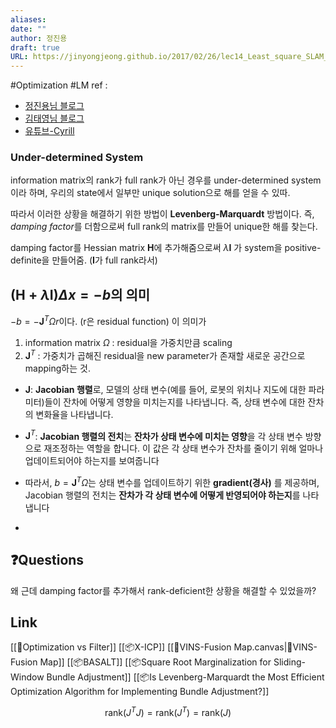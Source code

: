 ```yaml
---
aliases: 
date: ""
author: 정진용
draft: true
URL: https://jinyongjeong.github.io/2017/02/26/lec14_Least_square_SLAM_landmark/
---
```

#Optimization #LM
ref : 
- [정진용님 블로그](https://www.youtube.com/watch?v=I8wCohCAS60)
- [김태영님 블로그](https://www.youtube.com/watch?v=I8wCohCAS60)
- [유튜브-Cyrill](https://www.youtube.com/watch?v=mZBdPgBtrCM)

### Under-determined System
information matrix의 rank가 full rank가 아닌 경우를 under-determined system이라 하며, 우리의 state에서 일부만 unique solution으로 해를 얻을 수 있따.

따라서 이러한 상황을 해결하기 위한 방법이 **Levenberg-Marquardt** 방법이다.
즉, *damping factor*를 더함으로써 full rank의 matrix를 만들어 unique한 해를 찾는다.

damping factor를 Hessian matrix $\mathbf{H}$에 추가해줌으로써 $\lambda \mathbf{I}$ 가 system을 positive-definite을 만들어줌. ($\mathbf{I}$가 full rank라서)


## $(\mathbf{H}+\lambda\mathbf{I})\Delta x = -b$의 의미

$-b = - \mathbf{J}^T \Omega r$이다. (r은 residual function)
이 의미가 
1. information matrix $\Omega$ : residual을 가중치만큼 scaling 
2. $\mathbf{J}^T$ : 가중치가 곱해진 residual을 new parameter가 존재할 새로운 공간으로 mapping하는 것.


- $\mathbf{J}$: **Jacobian 행렬**로, 모델의 상태 변수(예를 들어, 로봇의 위치나 지도에 대한 파라미터)들이 잔차에 어떻게 영향을 미치는지를 나타냅니다. 즉, 상태 변수에 대한 잔차의 변화율을 나타냅니다.

- $\mathbf{J}^T$: **Jacobian 행렬의 전치**는 **잔차가 상태 변수에 미치는 영향**을 각 상태 변수 방향으로 재조정하는 역할을 합니다. 이 값은 각 상태 변수가 잔차를 줄이기 위해 얼마나 업데이트되어야 하는지를 보여줍니다
- 따라서, $b = \mathbf{J}^T \Omega$는 상태 변수를 업데이트하기 위한 **gradient(경사)** 를 제공하며, Jacobian 행렬의 전치는 **잔차가 각 상태 변수에 어떻게 반영되어야 하는지**를 나타냅니다
- 
## ❓️Questions
왜 근데 damping factor를 추가해서 rank-deficient한 상황을 해결할 수 있었을까?

## Link
[[🔎Optimization vs Filter]]
[[📦️X-ICP]]
[[🧩VINS-Fusion Map.canvas|🧩VINS-Fusion Map]]
[[📦️BASALT]]
[[📦️Square Root Marginalization for Sliding-Window Bundle Adjustment]]
[[📦️Is  Levenberg-Marquardt the Most Efficient Optimization Algorithm for Implementing Bundle Adjustment?]]

$$
\mathrm{rank}(J^TJ) = \mathrm{rank}(J^T)=\mathrm{rank}(J)
$$
